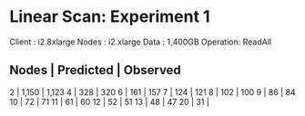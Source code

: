 # Linear Scan: Experiment 1

Client   : i2.8xlarge
Nodes    : i2.xlarge
Data     : 1,400GB
Operation: ReadAll

Nodes | Predicted | Observed
----------------------------
  2   |   1,150   | 1,123
  4   |     328   |   320
  6   |     161   |   157
  7   |     124   |   121
  8   |     102   |   100
  9   |      86   |    84
 10   |      72   |    71
 11   |      61   |    60
 12   |      52   |    51
 13   |      48   |    47
 20   |      31   |

